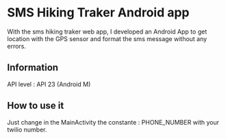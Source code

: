 # SMS Hiking Traker Android app

With the sms hiking traker web app, I developed an Android App to get location with the GPS sensor and format the sms message without any errors. 

## Information 
API level : API 23 (Android M)


## How to use it

Just change in the MainActivity the constante : PHONE_NUMBER with your twilio number. 